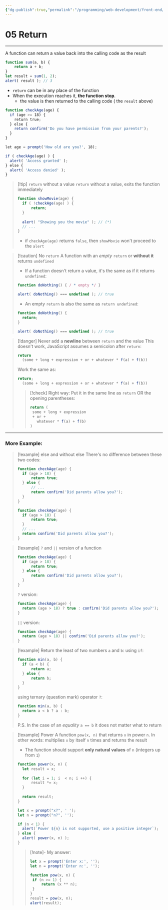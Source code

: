```yaml
---
{"dg-publish":true,"permalink":"/programming/web-development/front-end/javascript-vanilla/01-basics/12-functions/05-return/","tags":["programming","webdevelopment","frontend","JavaScript"],"created":"2024-11-09T11:30:42.511+08:00"}
---
```


# 05 Return

--- 
A function can return a value back into the calling code as the result

```javascript
function sum(a, b) {
	return a + b;
}
let result = sum(1, 2);
alert( result ); // 3
```

- `return` can be in any place of the function
- When the execution reaches it, __the function stop__.
	- the value is then returned to the calling code ( the `result` above)

```javascript
function checkAge(age) {
  if (age >= 18) {
    return true;
  } else {
    return confirm('Do you have permission from your parents?');
  }
} 

let age = prompt('How old are you?', 18); 

if ( checkAge(age) ) {
  alert( 'Access granted' );
} else {
  alert( 'Access denied' );
}
```

>[!tip] `return` without a value
>`return` without a value, exits the function immediately
>```javascript
>function showMovie(age) {
>	if ( !checkAge(age) ) {
>		return;
>	}
>	
>	alert( "Showing you the movie" ); // (*)
>	// ...
>}
>```
> - if `checkAge(age)` returns `false`, then `showMovie` won't proceed to the `alert`

>[!caution] No `return`
>A function with an _empty_ `return` or __without it__ returns `undefined`
>- If a function doesn't return a value, it's the same as if it returns `undefined`:
>```javascript
>function doNothing() { / * empty */ }
>
>alert( doNothing() === undefined ); // true
>```
>- An empty `return` is also the same as `return undefined`:
>```javascript
>function doNothing() {
>	return;
>}
>
>alert( doNothing() === undefined ); // true
>```


>[!danger] Never add a __newline__ between `return` and the value
>This doesn't work, JavaScript assumes a semicolon after `return`:
>```javascript
>return
>	(some + long + expression + or + whatever * f(a) + f(b))
>```
>Work the same as:
>```javascript
>return;
>	(some + long + expression + or + whatever * f(a) + f(b))
>```
>>[!check] Right way:
>>Put it in the same line as `return`
>>OR the opening parentheses:
>>```javascript
>>return (
>>	some + long + expression
>>	+ or +
>>	  whatever * f(a) + f(b)
>>)
>>```


---
### More Example:
>[!example] else and without else
>There's no difference between these two codes:
>```javascript
>function checkAge(age) {
>	if (age > 18) {
>		return true;
>	} else {
>		// ...
>		return confirm('Did parents allow you?');
>	}
>}
>```
>```javascript
>function checkAge(age) {
>	if (age > 18) {
>		return true;
>	}
>	// ...
>	return confirm('Did parents allow you?');
>}
>```

>[!example] `?` and `||` version of a function
>```javascript
>function checkAge(age) {
>	if (age > 18) {
>		return true;
>	} else {
>		return confirm('Did parents allow you?');
>	}
>}
>```
>`?` version:
>```javascript
>function checkAge(age) {
>	return (age > 18) ? true : confirm('Did parents allow you?');
>}
>```
>`||` version:
>```javascript
>function checkAge(age) {
>	return (age > 18) || confirm('Did parents allow you?');
>}
>```

>[!example] Return the least of two numbers `a` and `b`:
>using `if`:
>```javascript
>function min(a, b) {
>	if (a < b) {
>		return a;
>	} else {
>		return b;
>	}
>}
>```
>using ternary (question mark) operator `?`:
>```javascript
>function min(a, b) {
>	return a < b ? a : b;
>}
>```
>P.S. In the case of an _equality_ `a == b` it does not matter what to return

>[!example] Power
>A function `pow(x, n)` that returns `x` in power `n`.
>In other words: multiplies `x` by itself `n` times and returns the result
>- The function should support __only natural values__ of `n` (integers up from `1`)
>```javascript
>function power(x, n) {
>	let result = x;
>	
>	for (let i = 1; i  < n; i ++) {
>		result *= x;
>	}
>	
>	return result;
>}
>
>let x = prompt("x?", ' ');
>let n = prompt("n?", '');
>
>if (n < 1) {
>	alert(`Power ${n} is not supported, use a positive integer`);
>} else {
>	alert( power(x, n) );
>}
>```
>>[!note]- My answer:
>>```javascript
>>let x = prompt('Enter x:', '');
>>let n = prompt('Enter n:', '');
>>
>>function pow(x, n) {
>>	if (n >= 1) {
>>		return (x ** n);
>>	}
>>}
>>result = pow(x, n);
>>alert(result);
>>```



